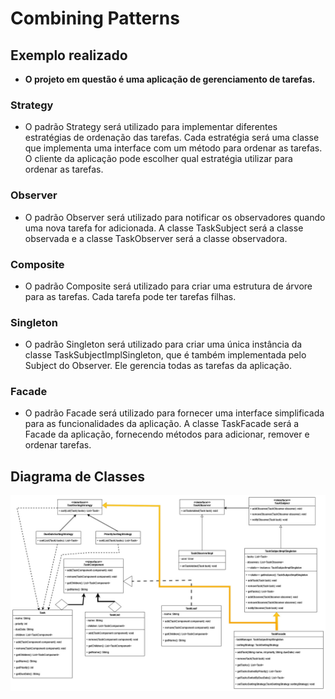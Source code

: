 # Combining Patterns

## Exemplo realizado
- <b>O projeto em questão é uma aplicação de gerenciamento de tarefas.</b>  

### Strategy
- O padrão Strategy será utilizado para implementar diferentes estratégias de ordenação das tarefas. Cada estratégia será uma classe que implementa uma interface com um método para ordenar as tarefas. O cliente da aplicação pode escolher qual estratégia utilizar para ordenar as tarefas.

### Observer
- O padrão Observer será utilizado para notificar os observadores quando uma nova tarefa for adicionada. A classe TaskSubject será a classe observada e a classe TaskObserver será a classe observadora.

### Composite
- O padrão Composite será utilizado para criar uma estrutura de árvore para as tarefas. Cada tarefa pode ter tarefas filhas.

### Singleton
- O padrão Singleton será utilizado para criar uma única instância da classe TaskSubjectImplSingleton, que é também implementada pelo Subject do Observer. Ele gerencia todas as tarefas da aplicação.

### Facade
- O padrão Facade será utilizado para fornecer uma interface simplificada para as funcionalidades da aplicação. A classe TaskFacade será a Facade da aplicação, fornecendo métodos para adicionar, remover e ordenar tarefas.

## Diagrama de Classes
![UML Combining Patterns](https://github.com/SoSoJigsaw/bertoti/blob/main/Padroes%20de%20Projeto/Combining%20Patterns/UML/Patterns.jpg)
